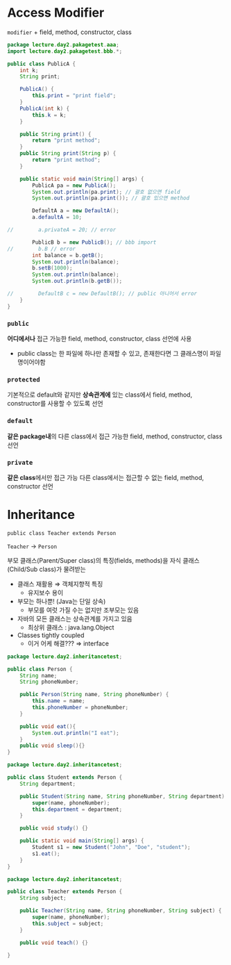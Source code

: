 # Access Modifier

`modifier` + field, method, constructor, class

```java
package lecture.day2.pakagetest.aaa;
import lecture.day2.pakagetest.bbb.*;

public class PublicA {
    int k;
    String print;

    PublicA() {
        this.print = "print field";
    }
    PublicA(int k) {
        this.k = k;
    }

    public String print() {
        return "print method";
    }
    public String print(String p) {
        return "print method";
    }

    public static void main(String[] args) {
        PublicA pa = new PublicA();
        System.out.println(pa.print); // 괄호 없으면 field
        System.out.println(pa.print()); // 괄호 있으면 method

        DefaultA a = new DefaultA();
        a.defaultA = 10;

//        a.privateA = 20; // error

        PublicB b = new PublicB(); // bbb import
//        b.B // error
        int balance = b.getB();
        System.out.println(balance);
        b.setB(1000);
        System.out.println(balance);
        System.out.println(b.getB());

//        DefaultB c = new DefaultB(); // public 아니어서 error
    }
}

```

### `public`

**어디에서나** 접근 가능한 field, method, constructor, class 선언에 사용

- public class는 한 파일에 하나만 존재할 수 있고, 존재한다면 그 클래스명이 파일명이어야함

### `protected`

기본적으로 default와 같지만 **상속관계에** 있는 class에서 field, method, constructor를 사용할 수 있도록 선언

### `default`

**같은 package내**의 다른 class에서 접근 가능한 field, method, constructor, class 선언

### `private`

**같은 class**에서만 접근 가능
다른 class에서는 접근할 수 없는 field, method, constructor 선언

# Inheritance

`public class Teacher extends Person`

`Teacher` → `Person`

부모 클래스(Parent/Super class)의 특징(fields, methods)을 자식 클래스(Child/Sub class)가 물려받는 

- 클래스 재활용 ⇒ 객체지향적 특징
    - 유지보수 용이
- 부모는 하나뿐! (Java는 단일 상속)
    - 부모를 여럿 가질 수는 없지만 조부모는 있음
- 자바의 모든 클래스는 상속관계를 가지고 있음
    - 최상위 클래스 : java.lang.Object
- Classes tightly coupled
    - 이거 어케 해결??? ⇒ interface

```java
package lecture.day2.inheritancetest;

public class Person {
    String name;
    String phoneNumber;

    public Person(String name, String phoneNumber) {
        this.name = name;
        this.phoneNumber = phoneNumber;
    }

    public void eat(){
        System.out.println("I eat");
    }
    public void sleep(){}
}

```

```java
package lecture.day2.inheritancetest;

public class Student extends Person {
    String department;

    public Student(String name, String phoneNumber, String department) {
        super(name, phoneNumber);
        this.department = department;
    }

    public void study() {}

    public static void main(String[] args) {
        Student s1 = new Student("John", "Doe", "student");
        s1.eat();
    }
}

```

```java
package lecture.day2.inheritancetest;

public class Teacher extends Person {
    String subject;

    public Teacher(String name, String phoneNumber, String subject) {
        super(name, phoneNumber);
        this.subject = subject;
    }

    public void teach() {}

}

```
